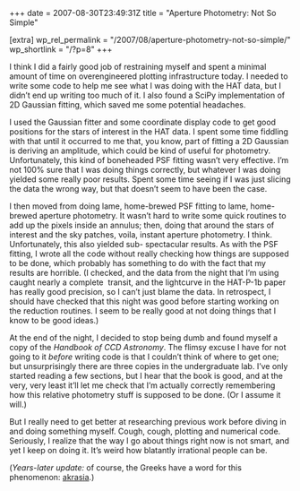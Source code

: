 +++
date = 2007-08-30T23:49:31Z
title = "Aperture Photometry: Not So Simple"

[extra]
wp_rel_permalink = "/2007/08/aperture-photometry-not-so-simple/"
wp_shortlink = "/?p=8"
+++

I think I did a fairly good job of restraining myself and spent a minimal
amount of time on overengineered plotting infrastructure today. I needed to
write some code to help me see what I was doing with the HAT data, but I
didn’t end up writing too much of it. I also found a SciPy implementation of
2D Gaussian fitting, which saved me some potential headaches.

I used the Gaussian fitter and some coordinate display code to get good
positions for the stars of interest in the HAT data. I spent some time
fiddling with that until it occurred to me that, you know, part of fitting a
2D Gaussian is deriving an amplitude, which could be kind of useful for
photometry. Unfortunately, this kind of boneheaded PSF fitting wasn’t very
effective. I’m not 100% sure that I was doing things correctly, but whatever I
was doing yielded some really poor results. Spent some time seeing if I was
just slicing the data the wrong way, but that doesn’t seem to have been the
case.

I then moved from doing lame, home-brewed PSF fitting to lame, home-brewed
aperture photometry. It wasn’t hard to write some quick routines to add up the
pixels inside an annulus; then, doing that around the stars of interest and
the sky patches, voila, instant aperture photometry. I think. Unfortunately,
this also yielded sub- spectacular results. As with the PSF fitting, I wrote
all the code without really checking how things are supposed to be done, which
probably has something to do with the fact that my results are horrible. (I
checked, and the data from the night that I’m using caught nearly a complete 
transit, and the lightcurve in the HAT-P-1b paper has really good precision,
so I can’t just blame the data. In retrospect, I should have checked that this
night was good before starting working on the reduction routines. I seem to be
really good at not doing things that I know to be good ideas.)

At the end of the night, I decided to stop being dumb and found myself a copy
of the _Handbook of CCD Astronomy_. The flimsy excuse I have for not going to
it _before_ writing code is that I couldn’t think of where to get one; but
unsurprisingly there are three copies in the undergraduate lab. I’ve only
started reading a few sections, but I hear that the book is good, and at the
very, very least it’ll let me check that I’m actually correctly remembering
how this relative photometry stuff is supposed to be done. (Or I assume it
will.)

But I really need to get better at researching previous work before diving in
and doing something myself. Cough, cough, plotting and numerical code.
Seriously, I realize that the way I go about things right now is not smart,
and yet I keep on doing it. It’s weird how blatantly irrational people can be.

(_Years-later update:_ of course, the Greeks have a word for this phenomenon:
[akrasia](http://en.wikipedia.org/wiki/Akrasia).)
